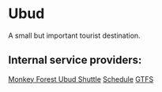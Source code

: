 # Ubud
A small but important tourist destination.

## Internal service providers:
[Monkey Forest Ubud Shuttle](http://www.monkeyforestubud.com/the-monkey-forest-ubud-shuttle/) [Schedule](http://www.monkeyforestubud.com/the-monkey-forest-ubud-shuttle/) [GTFS](mfus-ubud-id.zip)